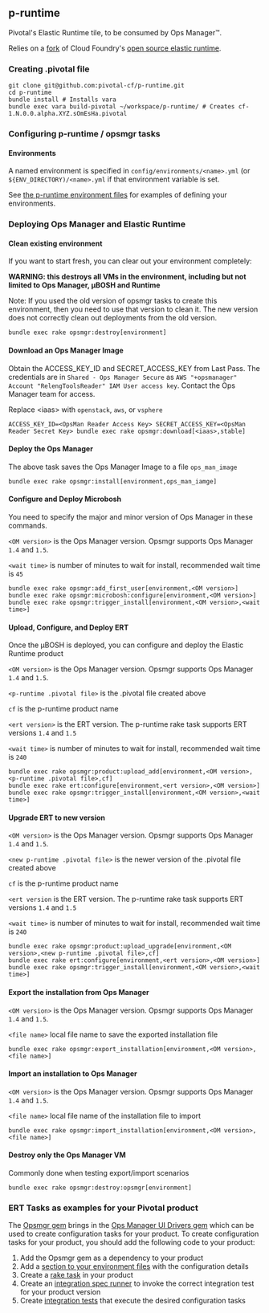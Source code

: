 ## p-runtime

Pivotal's Elastic Runtime tile, to be consumed by Ops Manager&trade;.

Relies on a [fork](https://github.com/pivotal-cf/pcf-release) of Cloud Foundry's [open source elastic runtime](https://github.com/cloudfoundry/cf-release).

### Creating .pivotal file

```
git clone git@github.com:pivotal-cf/p-runtime.git
cd p-runtime
bundle install # Installs vara
bundle exec vara build-pivotal ~/workspace/p-runtime/ # Creates cf-1.N.0.0.alpha.XYZ.sOmEsHa.pivotal
```
### Configuring p-runtime / opsmgr tasks

#### Environments

A named environment is specified in `config/environments/<name>.yml` (or `${ENV_DIRECTORY)/<name>.yml` if that environment variable is set.

See [the p-runtime environment files](https://github.com/pivotal-cf/p-runtime/blob/master/config/environments) for examples of defining your environments.

### Deploying Ops Manager and Elastic Runtime

#### Clean existing environment
If you want to start fresh, you can clear out your environment completely:

**WARNING: this destroys all VMs in the environment, including but not limited to Ops Manager, µBOSH and Runtime**

Note: If you used the old version of opsmgr tasks to create this environment, then you need to use that version to clean it. The new version does not correctly clean out deployments from the old version.

```
bundle exec rake opsmgr:destroy[environment]
```

#### Download an Ops Manager Image
Obtain the ACCESS_KEY_ID and SECRET_ACCESS_KEY from Last Pass. The credentials are in `Shared - Ops Manager Secure` as `AWS "+opsmanager" Account "RelengToolsReader" IAM User access key`. Contact the Ops Manager team for access.

Replace \<iaas> with `openstack`, `aws`, or `vsphere`

```
ACCESS_KEY_ID=<OpsMan Reader Access Key> SECRET_ACCESS_KEY=<OpsMan Reader Secret Key> bundle exec rake opsmgr:download[<iaas>,stable]
```

#### Deploy the Ops Manager
The above task saves the Ops Manager Image to a file `ops_man_image`

```
bundle exec rake opsmgr:install[environment,ops_man_iamge]
```

#### Configure and Deploy Microbosh
You need to specify the major and minor version of Ops Manager in these commands.

`<OM version>` is the Ops Manager version. Opsmgr supports Ops Manager `1.4` and `1.5`.

`<wait time>` is number of minutes to wait for install, recommended wait time is `45`

```
bundle exec rake opsmgr:add_first_user[environment,<OM version>]
bundle exec rake opsmgr:microbosh:configure[environment,<OM version>]
bundle exec rake opsmgr:trigger_install[environment,<OM version>,<wait time>]
```

#### Upload, Configure, and Deploy ERT
Once the µBOSH is deployed, you can configure and deploy the Elastic Runtime product

`<OM version>` is the Ops Manager version. Opsmgr supports Ops Manager `1.4` and `1.5`.

`<p-runtime .pivotal file>` is the .pivotal file created above

`cf` is the p-runtime product name

`<ert version>` is the ERT version. The p-runtime rake task supports ERT versions `1.4` and `1.5`

`<wait time>` is number of minutes to wait for install, recommended wait time is `240`

```
bundle exec rake opsmgr:product:upload_add[environment,<OM version>,<p-runtime .pivotal file>,cf]
bundle exec rake ert:configure[environment,<ert version>,<OM version>]
bundle exec rake opsmgr:trigger_install[environment,<OM version>,<wait time>]
```

#### Upgrade ERT to new version
`<OM version>` is the Ops Manager version. Opsmgr supports Ops Manager `1.4` and `1.5`.

`<new p-runtime .pivotal file>` is the newer version of the .pivotal file created above

`cf` is the p-runtime product name

`<ert version` is the ERT version. The p-runtime rake task supports ERT versions `1.4` and `1.5`

`<wait time>` is number of minutes to wait for install, recommended wait time is `240`

```
bundle exec rake opsmgr:product:upload_upgrade[environment,<OM version>,<new p-runtime .pivotal file>,cf]
bundle exec rake ert:configure[environment,<ert version>,<OM version>]
bundle exec rake opsmgr:trigger_install[environment,<OM version>,<wait time>]
```

#### Export the installation from Ops Manager
`<OM version>` is the Ops Manager version. Opsmgr supports Ops Manager `1.4` and `1.5`.

`<file name>` local file name to save the exported installation file

```
bundle exec rake opsmgr:export_installation[environment,<OM version>,<file name>]
```

#### Import an installation to Ops Manager
`<OM version>` is the Ops Manager version. Opsmgr supports Ops Manager `1.4` and `1.5`.

`<file name>` local file name of the installation file to import

```
bundle exec rake opsmgr:import_installation[environment,<OM version>,<file name>]
```

#### Destroy only the Ops Manager VM

Commonly done when testing export/import scenarios

```
bundle exec rake opsmgr:destroy:opsmgr[environment]
```

### ERT Tasks as examples for your Pivotal product

The [Opsmgr gem](https://github.com/pivotal-cf/opsmgr) brings in the [Ops Manager UI Drivers gem](https://github.com/pivotal-cf-experimental/ops_manager_ui_drivers) which can be used to create configuration tasks for your product. To create configuration tasks for your product, you should add the following code to your product:

1. Add the Opsmgr gem as a dependency to your product
1. Add a [section to your environment files](https://github.com/pivotal-cf/p-runtime/blob/master/config/environments/skunk.yml#L61-L75) with the configuration details
1. Create a [rake task](https://github.com/pivotal-cf/p-runtime/blob/master/lib/tasks/ert.rake) in your product
1. Create an [integration spec runner](https://github.com/pivotal-cf/p-runtime/blob/master/lib/tools/integration_spec_runner.rb) to invoke the correct integration test for your product version
1. Create [integration tests](https://github.com/pivotal-cf/p-runtime/tree/master/integration) that execute the desired configuration tasks
